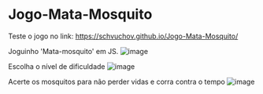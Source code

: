 # Jogo-Mata-Mosquito
Teste o jogo no link: https://schvuchov.github.io/Jogo-Mata-Mosquito/

Joguinho 'Mata-mosquito' em JS. 
![image](https://github.com/Schvuchov/Jogo-Mata-Mosquito/assets/86387013/57392207-8ca4-4e49-915e-c769ee661f87)

Escolha o nível de dificuldade
![image](https://github.com/Schvuchov/Jogo-Mata-Mosquito/assets/86387013/9d605353-3fd4-422b-9b63-e9b4dbc37731)

Acerte os mosquitos para não perder vidas e corra contra o tempo
![image](https://github.com/Schvuchov/Jogo-Mata-Mosquito/assets/86387013/082171f7-5dde-438d-8d5f-2707eb30617c)





